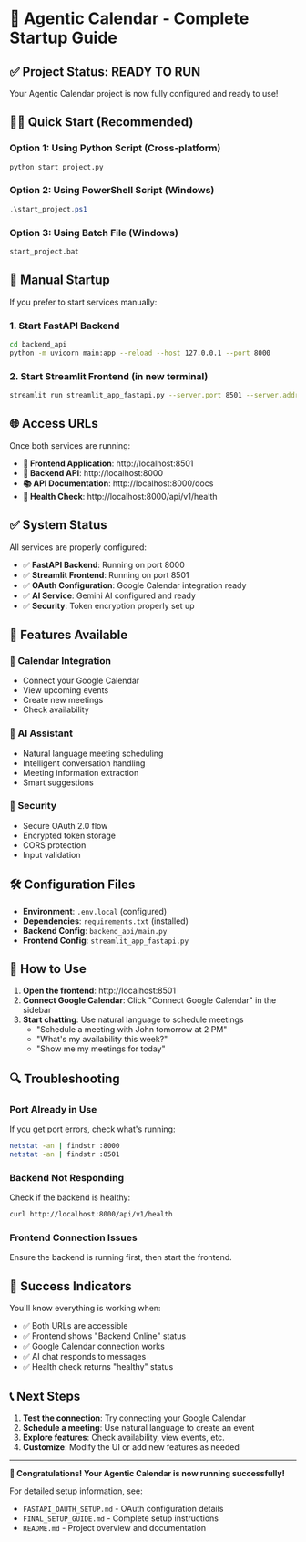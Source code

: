 # 🚀 Agentic Calendar - Complete Startup Guide

## ✅ Project Status: READY TO RUN

Your Agentic Calendar project is now fully configured and ready to use!

## 🏃‍♂️ Quick Start (Recommended)

### Option 1: Using Python Script (Cross-platform)
```bash
python start_project.py
```

### Option 2: Using PowerShell Script (Windows)
```powershell
.\start_project.ps1
```

### Option 3: Using Batch File (Windows)
```cmd
start_project.bat
```

## 🔧 Manual Startup

If you prefer to start services manually:

### 1. Start FastAPI Backend
```bash
cd backend_api
python -m uvicorn main:app --reload --host 127.0.0.1 --port 8000
```

### 2. Start Streamlit Frontend (in new terminal)
```bash
streamlit run streamlit_app_fastapi.py --server.port 8501 --server.address localhost
```

## 🌐 Access URLs

Once both services are running:

- **🎨 Frontend Application**: http://localhost:8501
- **🔧 Backend API**: http://localhost:8000
- **📚 API Documentation**: http://localhost:8000/docs
- **🏥 Health Check**: http://localhost:8000/api/v1/health

## ✅ System Status

All services are properly configured:

- ✅ **FastAPI Backend**: Running on port 8000
- ✅ **Streamlit Frontend**: Running on port 8501
- ✅ **OAuth Configuration**: Google Calendar integration ready
- ✅ **AI Service**: Gemini AI configured and ready
- ✅ **Security**: Token encryption properly set up

## 🎯 Features Available

### 📅 Calendar Integration
- Connect your Google Calendar
- View upcoming events
- Create new meetings
- Check availability

### 🤖 AI Assistant
- Natural language meeting scheduling
- Intelligent conversation handling
- Meeting information extraction
- Smart suggestions

### 🔐 Security
- Secure OAuth 2.0 flow
- Encrypted token storage
- CORS protection
- Input validation

## 🛠️ Configuration Files

- **Environment**: `.env.local` (configured)
- **Dependencies**: `requirements.txt` (installed)
- **Backend Config**: `backend_api/main.py`
- **Frontend Config**: `streamlit_app_fastapi.py`

## 📱 How to Use

1. **Open the frontend**: http://localhost:8501
2. **Connect Google Calendar**: Click "Connect Google Calendar" in the sidebar
3. **Start chatting**: Use natural language to schedule meetings
   - "Schedule a meeting with John tomorrow at 2 PM"
   - "What's my availability this week?"
   - "Show me my meetings for today"

## 🔍 Troubleshooting

### Port Already in Use
If you get port errors, check what's running:
```bash
netstat -an | findstr :8000
netstat -an | findstr :8501
```

### Backend Not Responding
Check if the backend is healthy:
```bash
curl http://localhost:8000/api/v1/health
```

### Frontend Connection Issues
Ensure the backend is running first, then start the frontend.

## 🎉 Success Indicators

You'll know everything is working when:
- ✅ Both URLs are accessible
- ✅ Frontend shows "Backend Online" status
- ✅ Google Calendar connection works
- ✅ AI chat responds to messages
- ✅ Health check returns "healthy" status

## 📞 Next Steps

1. **Test the connection**: Try connecting your Google Calendar
2. **Schedule a meeting**: Use natural language to create an event
3. **Explore features**: Check availability, view events, etc.
4. **Customize**: Modify the UI or add new features as needed

---

**🎊 Congratulations! Your Agentic Calendar is now running successfully!**

For detailed setup information, see:
- `FASTAPI_OAUTH_SETUP.md` - OAuth configuration details
- `FINAL_SETUP_GUIDE.md` - Complete setup instructions
- `README.md` - Project overview and documentation
